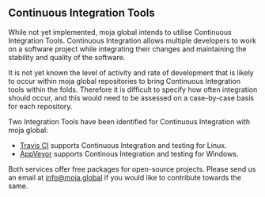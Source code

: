 ## Continuous Integration Tools

While not yet implemented, moja global intends to utilise Continuous Integration Tools. Continuous Integration allows multiple developers to work on a software project while integrating their changes and maintaining the stability and quality of the software.

It is not yet known the level of activity and rate of development that is likely to occur within moja global repositories to bring Continuous Integration tools within the folds. Therefore it is difficult to specify how often integration should occur, and this would need to be assessed on a case-by-case basis for each repository.

Two Integration Tools have been identified for Continuous Integration with moja global:

-   [Travis CI](https://travis-ci.org/) supports Continuous Integration and testing for Linux.
-   [AppVeyor](https://www.appveyor.com/) supports Continous Integration and testing for Windows. 

Both services offer free packages for open-source projects. Please send us an email at  [info@moja.global](mailto:info@moja.global) if you would like to contribute towards the same.